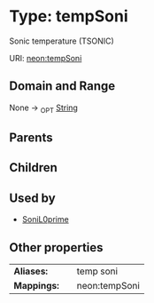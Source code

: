 
# Type: tempSoni


Sonic temperature (TSONIC)

URI: [neon:tempSoni](https://data.neonscience.org/tempSoni)


## Domain and Range

None ->  <sub>OPT</sub> [String](types/String.md)

## Parents


## Children


## Used by

 * [SoniL0prime](SoniL0prime.md)

## Other properties

|  |  |  |
| --- | --- | --- |
| **Aliases:** | | temp soni |
| **Mappings:** | | neon:tempSoni |

